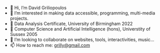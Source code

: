 - 👋 Hi, I’m David Griliopoulos
- 👀 I’m interested in making data accessible, programming, multi-media projects.
- :scroll: Data Analysis Certificate, University of Birmingham 2022
- :robot: Computer Science and Artificial Intelligence (hons), Universtity of Sussex 2005
- 💞️ I’m looking to collaborate on websites, tools, interactivities, music...
- 📫 How to reach me: grilly@gmail.com

<!---
grilgamesh/grilgamesh is a ✨ special ✨ repository because its `README.md` (this file) appears on your GitHub profile.
You can click the Preview link to take a look at your changes.
--->
